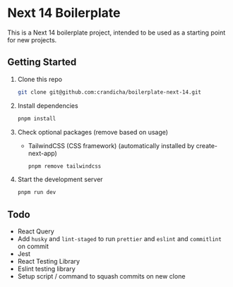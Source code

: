 # Next 14 Boilerplate

This is a Next 14 boilerplate project, intended to be used as a starting point for new projects.

## Getting Started

1. Clone this repo

    ``` bash
    git clone git@github.com:crandicha/boilerplate-next-14.git
    ```

2. Install dependencies

    ``` bash
    pnpm install
    ```

3. Check optional packages (remove based on usage)

    - TailwindCSS (CSS framework) (automatically installed by create-next-app)

      ``` bash
      pnpm remove tailwindcss
      ```

4. Start the development server

    ``` bash
    pnpm run dev
    ```

## Todo

- React Query
- Add `husky` and `lint-staged` to run `prettier` and `eslint` and `commitlint` on commit
- Jest
- React Testing Library
- Eslint testing library
- Setup script / command to squash commits on new clone
